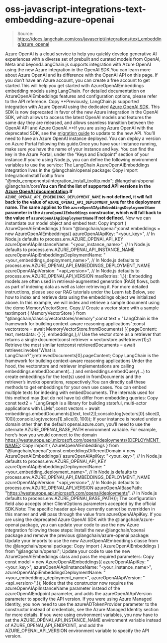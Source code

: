 # oss-javascript-integrations-text-embedding-azure-openai

> Source: https://docs.langchain.com/oss/javascript/integrations/text_embedding/azure_openai

Azure OpenAI is a cloud service to help you quickly develop generative AI experiences with a diverse set of prebuilt and curated models from OpenAI, Meta and beyond.LangChain.js supports integration with Azure OpenAI using the new Azure integration in the OpenAI SDK.You can learn more about Azure OpenAI and its difference with the OpenAI API on this page. If you don’t have an Azure account, you can create a free account to get started.This will help you get started with AzureOpenAIEmbeddings embedding models using LangChain. For detailed documentation on AzureOpenAIEmbeddings features and configuration options, please refer to the API reference.
Copy
<Info>**Previously, LangChain.js supported integration with Azure OpenAI using the dedicated [Azure OpenAI SDK](https://github.com/Azure/azure-sdk-for-js/tree/main/sdk/openai/openai). This SDK is now deprecated in favor of the new Azure integration in the OpenAI SDK, which allows to access the latest OpenAI models and features the same day they are released, and allows seamless transition between the OpenAI API and Azure OpenAI.**If you are using Azure OpenAI with the deprecated SDK, see the [migration guide](#migration-from-azure-openai-sdk) to update to the new API.</Info>
You’ll need to have an Azure OpenAI instance deployed. You can deploy a version on Azure Portal following this guide.Once you have your instance running, make sure you have the name of your instance and key. You can find the key in the Azure Portal, under the “Keys and Endpoint” section of your instance.If you’re using Node.js, you can define the following environment variables to use the service:
The LangChain AzureOpenAIEmbeddings integration lives in the @langchain/openai package:
Copy
import IntegrationInstallTooltip from "@mdx_components/integration_install_tooltip.mdx";<IntegrationInstallTooltip></IntegrationInstallTooltip><Npm2Yarn> @langchain/openai @langchain/core</Npm2Yarn><Info>**You can find the list of supported API versions in the [Azure OpenAI documentation](https://learn.microsoft.com/azure/ai-services/openai/reference).**</Info><Tip>**If `AZURE_OPENAI_API_EMBEDDINGS_DEPLOYMENT_NAME` is not defined, it will fall back to the value of `AZURE_OPENAI_API_DEPLOYMENT_NAME` for the deployment name. The same applies to the `azureOpenAIApiEmbeddingsDeploymentName` parameter in the `AzureOpenAIEmbeddings` constructor, which will fall back to the value of `azureOpenAIApiDeploymentName` if not defined.**</Tip>
Now we can instantiate our model object and embed text:
Copy
import { AzureOpenAIEmbeddings } from "@langchain/openai";const embeddings = new AzureOpenAIEmbeddings({ azureOpenAIApiKey: "<your_key>", // In Node.js defaults to process.env.AZURE_OPENAI_API_KEY azureOpenAIApiInstanceName: "<your_instance_name>", // In Node.js defaults to process.env.AZURE_OPENAI_API_INSTANCE_NAME azureOpenAIApiEmbeddingsDeploymentName: "<your_embeddings_deployment_name>", // In Node.js defaults to process.env.AZURE_OPENAI_API_EMBEDDINGS_DEPLOYMENT_NAME azureOpenAIApiVersion: "<api_version>", // In Node.js defaults to process.env.AZURE_OPENAI_API_VERSION maxRetries: 1,});
Embedding models are often used in retrieval-augmented generation (RAG) flows, both as part of indexing data as well as later retrieving it. For more detailed instructions, please see our RAG tutorials under the Learn tab.Below, see how to index and retrieve data using the embeddings object we initialized above. In this example, we will index and retrieve a sample document using the demo MemoryVectorStore.
Copy
// Create a vector store with a sample textimport { MemoryVectorStore } from "@langchain/classic/vectorstores/memory";const text = "LangChain is the framework for building context-aware reasoning applications";const vectorstore = await MemoryVectorStore.fromDocuments( [{ pageContent: text, metadata: {} }], embeddings,);// Use the vector store as a retriever that returns a single documentconst retriever = vectorstore.asRetriever(1);// Retrieve the most similar textconst retrievedDocuments = await retriever.invoke("What is LangChain?");retrievedDocuments[0].pageContent;
Copy
LangChain is the framework for building context-aware reasoning applications
Under the hood, the vectorstore and retriever implementations are calling embeddings.embedDocument(...) and embeddings.embedQuery(...) to create embeddings for the text(s) used in fromDocuments and the retriever’s invoke operations, respectively.You can directly call these methods to get embeddings for your own use cases.
You can embed multiple texts for indexing with embedDocuments. The internals used for this method may (but do not have to) differ from embedding queries:
Copy
const text2 = "LangGraph is a library for building stateful, multi-actor applications with LLMs";const vectors = await embeddings.embedDocuments([text, text2]);console.log(vectors[0].slice(0, 100));console.log(vectors[1].slice(0, 100));
If your instance is hosted under a domain other than the default openai.azure.com, you’ll need to use the alternate AZURE_OPENAI_BASE_PATH environment variable.
For example, here’s how you would connect to the domain https://westeurope.api.microsoft.com/openai/deployments/{DEPLOYMENT_NAME}:
Copy
import { AzureOpenAIEmbeddings } from "@langchain/openai";const embeddingsDifferentDomain = new AzureOpenAIEmbeddings({ azureOpenAIApiKey: "<your_key>", // In Node.js defaults to process.env.AZURE_OPENAI_API_KEY azureOpenAIApiEmbeddingsDeploymentName: "<your_embedding_deployment_name>", // In Node.js defaults to process.env.AZURE_OPENAI_API_EMBEDDINGS_DEPLOYMENT_NAME azureOpenAIApiVersion: "<api_version>", // In Node.js defaults to process.env.AZURE_OPENAI_API_VERSION azureOpenAIBasePath: "https://westeurope.api.microsoft.com/openai/deployments", // In Node.js defaults to process.env.AZURE_OPENAI_BASE_PATH});
The configuration field also accepts other ClientOptions parameters accepted by the official SDK.Note: The specific header api-key currently cannot be overridden in this manner and will pass through the value from azureOpenAIApiKey.
If you are using the deprecated Azure OpenAI SDK with the @langchain/azure-openai package, you can update your code to use the new Azure integration following these steps:
Install the new @langchain/openai package and remove the previous @langchain/azure-openai package:
Update your imports to use the new AzureOpenAIEmbeddings classe from the @langchain/openai package:
Copy
import { AzureOpenAIEmbeddings } from "@langchain/openai";
Update your code to use the new AzureOpenAIEmbeddings class and pass the required parameters:
Copy
const model = new AzureOpenAIEmbeddings({ azureOpenAIApiKey: "<your_key>", azureOpenAIApiInstanceName: "<your_instance_name>", azureOpenAIApiEmbeddingsDeploymentName: "<your_embeddings_deployment_name>", azureOpenAIApiVersion: "<api_version>",});
Notice that the constructor now requires the azureOpenAIApiInstanceName parameter instead of the azureOpenAIEndpoint parameter, and adds the azureOpenAIApiVersion parameter to specify the API version.
If you were using Azure Managed Identity, you now need to use the azureADTokenProvider parameter to the constructor instead of credentials, see the Azure Managed Identity section for more details.
If you were using environment variables, you now have to set the AZURE_OPENAI_API_INSTANCE_NAME environment variable instead of AZURE_OPENAI_API_ENDPOINT, and add the AZURE_OPENAI_API_VERSION environment variable to specify the API version.